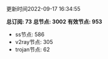 更新时间2022-09-17 16:34:55

**总订阅: 73**
**总节点: 3002**
**有效节点: 953**
- ss节点: 586
- v2ray节点: 305
- trojan节点: 62
